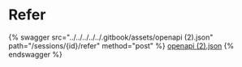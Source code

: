 # Refer

{% swagger src="../../../../../.gitbook/assets/openapi (2).json" path="/sessions/{id}/refer" method="post" %}
[openapi (2).json](<../../../../../.gitbook/assets/openapi (2).json>)
{% endswagger %}
